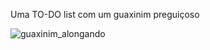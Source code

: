 Uma TO-DO list com um guaxinim preguiçoso

![guaxinim_alongando](https://github.com/user-attachments/assets/9d2748f5-894e-4b96-b64a-40ea554c82ca)

